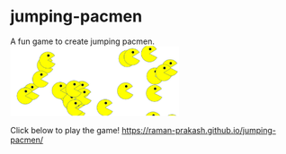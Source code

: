 # jumping-pacmen
A fun game to create jumping pacmen. 
<img src="pacmen.png" width='300'/>

Click below to play the game!
https://raman-prakash.github.io/jumping-pacmen/
